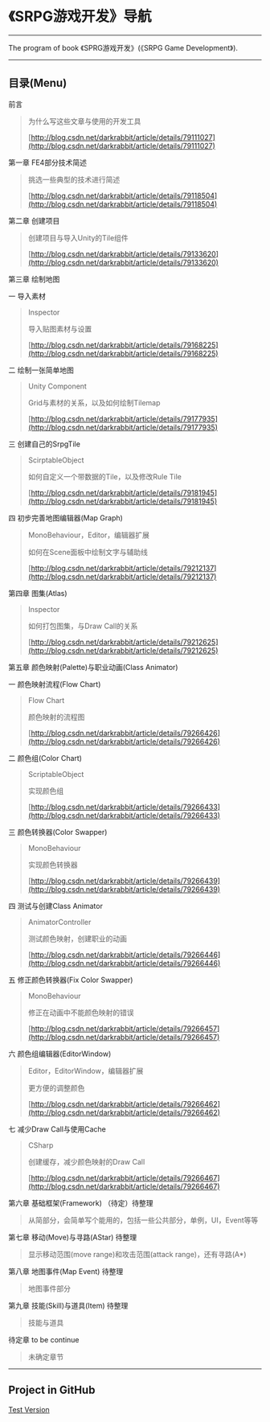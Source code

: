 # **《SRPG游戏开发》导航**

----------

The program of book 《SPRG游戏开发》(《SRPG Game Development》).

----------

## **目录(Menu)**

前言

>为什么写这些文章与使用的开发工具
>
>[http://blog.csdn.net/darkrabbit/article/details/79111027](http://blog.csdn.net/darkrabbit/article/details/79111027)

第一章 FE4部分技术简述

>挑选一些典型的技术进行简述
>
>[http://blog.csdn.net/darkrabbit/article/details/79118504](http://blog.csdn.net/darkrabbit/article/details/79118504)

第二章 创建项目

>创建项目与导入Unity的Tile组件
>
>[http://blog.csdn.net/darkrabbit/article/details/79133620](http://blog.csdn.net/darkrabbit/article/details/79133620)

第三章 绘制地图

一 导入素材

>Inspector
>
>导入贴图素材与设置
>
>[http://blog.csdn.net/darkrabbit/article/details/79168225](http://blog.csdn.net/darkrabbit/article/details/79168225)

二 绘制一张简单地图

>Unity Component
>
>Grid与素材的关系，以及如何绘制Tilemap
>
>[http://blog.csdn.net/darkrabbit/article/details/79177935](http://blog.csdn.net/darkrabbit/article/details/79177935)

三 创建自己的SrpgTile

>ScirptableObject
>
>如何自定义一个带数据的Tile，以及修改Rule Tile
>
>[http://blog.csdn.net/darkrabbit/article/details/79181945](http://blog.csdn.net/darkrabbit/article/details/79181945)

四 初步完善地图编辑器(Map Graph)

>MonoBehaviour，Editor，编辑器扩展
>
>如何在Scene面板中绘制文字与辅助线
>
>[http://blog.csdn.net/darkrabbit/article/details/79212137](http://blog.csdn.net/darkrabbit/article/details/79212137)

第四章 图集(Atlas)

>Inspector
>
>如何打包图集，与Draw Call的关系
>
>[http://blog.csdn.net/darkrabbit/article/details/79212625](http://blog.csdn.net/darkrabbit/article/details/79212625)

第五章 颜色映射(Palette)与职业动画(Class Animator)

一 颜色映射流程(Flow Chart)

>Flow Chart
>
>颜色映射的流程图
>
>[http://blog.csdn.net/darkrabbit/article/details/79266426](http://blog.csdn.net/darkrabbit/article/details/79266426)

二 颜色组(Color Chart)
>ScriptableObject
>
>实现颜色组
>
>[http://blog.csdn.net/darkrabbit/article/details/79266433](http://blog.csdn.net/darkrabbit/article/details/79266433)

三 颜色转换器(Color Swapper)

>MonoBehaviour
>
>实现颜色转换器
>
>[http://blog.csdn.net/darkrabbit/article/details/79266439](http://blog.csdn.net/darkrabbit/article/details/79266439)

四 测试与创建Class Animator

>AnimatorController
>
>测试颜色映射，创建职业的动画
>
>[http://blog.csdn.net/darkrabbit/article/details/79266446](http://blog.csdn.net/darkrabbit/article/details/79266446)

五 修正颜色转换器(Fix Color Swapper)

>MonoBehaviour
>
>修正在动画中不能颜色映射的错误
>
>[http://blog.csdn.net/darkrabbit/article/details/79266457](http://blog.csdn.net/darkrabbit/article/details/79266457)

六 颜色组编辑器(EditorWindow)

>Editor，EditorWindow，编辑器扩展
>
>更方便的调整颜色
>
>[http://blog.csdn.net/darkrabbit/article/details/79266462](http://blog.csdn.net/darkrabbit/article/details/79266462)

七 减少Draw Call与使用Cache
>CSharp
>
>创建缓存，减少颜色映射的Draw Call
>
>[http://blog.csdn.net/darkrabbit/article/details/79266467](http://blog.csdn.net/darkrabbit/article/details/79266467)

第六章 基础框架(Framework) （待定）待整理

>从简部分，会简单写个能用的，包括一些公共部分，单例，UI，Event等等

第七章 移动(Move)与寻路(AStar) 待整理

>显示移动范围(move range)和攻击范围(attack range)，还有寻路(A*)

第八章 地图事件(Map Event) 待整理

>地图事件部分

第九章 技能(Skill)与道具(Item) 待整理

>技能与道具

待定章 to be continue

>未确定章节

----------

## **Project in GitHub**

[Test Version](https://github.com/DarkLop/book_srpg_dev)